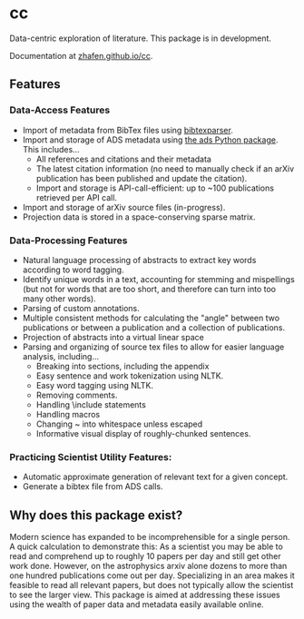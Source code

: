 # cc
Data-centric exploration of literature.
This package is in development.

Documentation at [zhafen.github.io/cc](https://zhafen.github.io/cc/).

## Features

### Data-Access Features
* Import of metadata from BibTex files using [bibtexparser](https://github.com/sciunto-org/python-bibtexparser).
* Import and storage of ADS metadata using [the ads Python package](https://ads.readthedocs.io/en/latest/#the-ads-python-package). This includes...
  * All references and citations and their metadata
  * The latest citation information (no need to manually check if an arXiv publication has been published and update the citation).
  * Import and storage is API-call-efficient: up to ~100 publications retrieved per API call.
* Import and storage of arXiv source files (in-progress).
* Projection data is stored in a space-conserving sparse matrix.

### Data-Processing Features
* Natural language processing of abstracts to extract key words according to word tagging.
* Identify unique words in a text, accounting for stemming and mispellings (but not for words that are too short, and therefore can turn into too many other words).
* Parsing of custom annotations.
* Multiple consistent methods for calculating the "angle" between two publications or between a publication and a collection of publications.
* Projection of abstracts into a virtual linear space
* Parsing and organizing of source tex files to allow for easier language analysis, including...
  - Breaking into sections, including the appendix
  - Easy sentence and work tokenization using NLTK.
  - Easy word tagging using NLTK.
  - Removing comments.
  - Handling \include statements
  - Handling macros
  - Changing ~ into whitespace unless escaped
  - Informative visual display of roughly-chunked sentences.

### Practicing Scientist Utility Features:
* Automatic approximate generation of relevant text for a given concept.
* Generate a bibtex file from ADS calls.

## Why does this package exist?

Modern science has expanded to be incomprehensible for a single person.
A quick calculation to demonstrate this:
As a scientist you may be able to read and comprehend up to roughly 10 papers per day and still get other work done.
However, on the astrophysics arxiv alone dozens to more than one hundred publications come out per day.
Specializing in an area makes it feasible to read all relevant papers, but does not typically allow the scientist to see the larger view.
This package is aimed at addressing these issues using the wealth of paper data and metadata easily available online.

